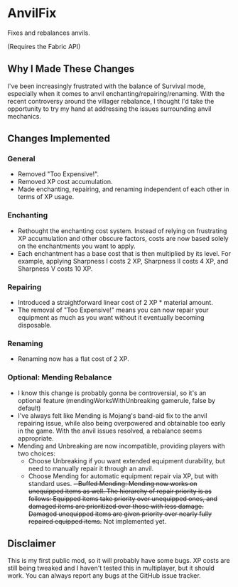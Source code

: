 # AnvilFix
Fixes and rebalances anvils.


(Requires the Fabric API)

## Why I Made These Changes

I've been increasingly frustrated with the balance of Survival mode, especially when it comes to anvil enchanting/repairing/renaming. With the recent controversy around the villager rebalance, I thought I'd take the opportunity to try my hand at addressing the issues surrounding anvil mechanics.

## Changes Implemented

### General

- Removed "Too Expensive!".
- Removed XP cost accumulation.
- Made enchanting, repairing, and renaming independent of each other in terms of XP usage.

### Enchanting

- Rethought the enchanting cost system. Instead of relying on frustrating XP accumulation and other obscure factors, costs are now based solely on the enchantments you want to apply.
- Each enchantment has a base cost that is then multiplied by its level. For example, applying Sharpness I costs 2 XP, Sharpness II costs 4 XP, and Sharpness V costs 10 XP.

### Repairing

- Introduced a straightforward linear cost of 2 XP * material amount.
- The removal of "Too Expensive!" means you can now repair your equipment as much as you want without it eventually becoming disposable.

### Renaming

- Renaming now has a flat cost of 2 XP.

### Optional: Mending Rebalance

- I know this change is probably gonna be controversial, so it's an optional feature (mendingWorksWithUnbreaking gamerule, false by default)
- I've always felt like Mending is Mojang's band-aid fix to the anvil repairing issue, while also being overpowered and obtainable too early in the game. With the anvil issues resolved, a rebalance seems appropriate.
- Mending and Unbreaking are now incompatible, providing players with two choices:
  - Choose Unbreaking if you want extended equipment durability, but need to manually repair it through an anvil.
  - Choose Mending for automatic equipment repair via XP, but with standard uses.
~~- Buffed Mending: Mending now works on unequipped items as well. The hierarchy of repair priority is as follows: Equipped items take priority over unequipped ones, and damaged items are prioritized over those with less damage. Damaged unequipped items are given priority over nearly fully repaired equipped items.~~ Not implemented yet.

## Disclaimer

This is my first public mod, so it will probably have some bugs. XP costs are still being tweaked and I haven't tested this in multiplayer, but it should work. You can always report any bugs at the GitHub issue tracker.
